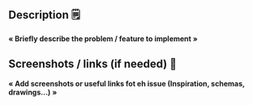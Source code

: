 ## Description 🗒️

**« Briefly describe the problem / feature to implement »**

## Screenshots / links (if needed) 📸

**« Add screenshots or useful links fot eh issue (Inspiration, schemas, drawings...) »**
